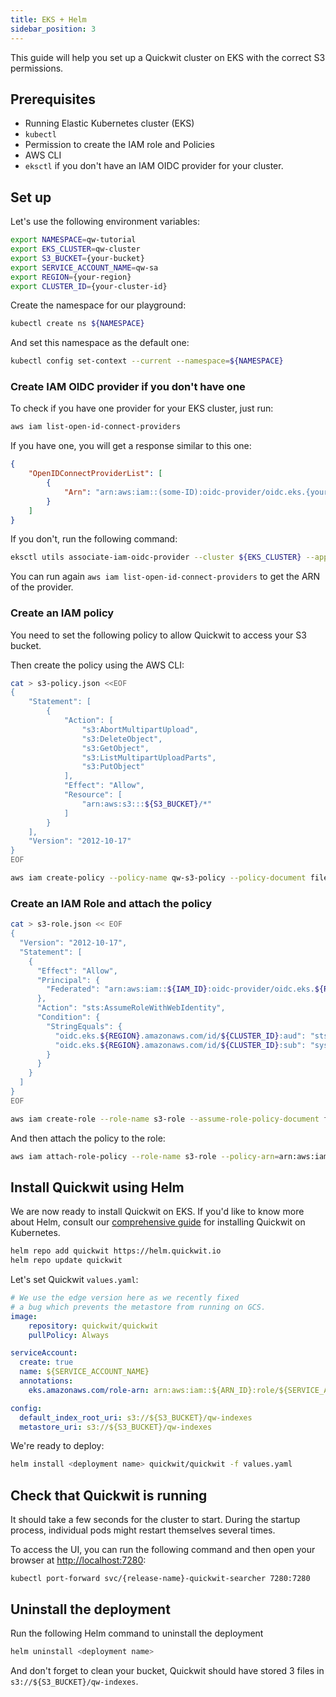 ```yaml
---
title: EKS + Helm
sidebar_position: 3
---
```


This guide will help you set up a Quickwit cluster on EKS with the correct S3 permissions.

## Prerequisites
- Running Elastic Kubernetes cluster (EKS)
- `kubectl`
- Permission to create the IAM role and Policies
- AWS CLI
- `eksctl` if you don't have an IAM OIDC provider for your cluster.

## Set up

Let's use the following environment variables:

```bash
export NAMESPACE=qw-tutorial
export EKS_CLUSTER=qw-cluster
export S3_BUCKET={your-bucket}
export SERVICE_ACCOUNT_NAME=qw-sa
export REGION={your-region}
export CLUSTER_ID={your-cluster-id}
```

Create the namespace for our playground:

```bash
kubectl create ns ${NAMESPACE}
```

And set this namespace as the default one:

```bash
kubectl config set-context --current --namespace=${NAMESPACE}
```


### Create IAM OIDC provider if you don't have one

To check if you have one provider for your EKS cluster, just run:

```bash
aws iam list-open-id-connect-providers
```

If you have one, you will get a response similar to this one:

```json
{
    "OpenIDConnectProviderList": [
        {
            "Arn": "arn:aws:iam::(some-ID):oidc-provider/oidc.eks.{your-region}.amazonaws.com/id/{your-cluster-id}"
        }
    ]
}
```

If you don't, run the following command:

```bash
eksctl utils associate-iam-oidc-provider --cluster ${EKS_CLUSTER} --approve
```

You can run again `aws iam list-open-id-connect-providers` to get the ARN of the provider.

### Create an IAM policy

You need to set the following policy to allow Quickwit to access your S3 bucket.

Then create the policy using the AWS CLI:

```bash
cat > s3-policy.json <<EOF
{
    "Statement": [
        {
            "Action": [
                "s3:AbortMultipartUpload",
                "s3:DeleteObject",
                "s3:GetObject",
                "s3:ListMultipartUploadParts",
                "s3:PutObject"
            ],
            "Effect": "Allow",
            "Resource": [
                "arn:aws:s3:::${S3_BUCKET}/*"
            ]
        }
    ],
    "Version": "2012-10-17"
}
EOF
```

```bash
aws iam create-policy --policy-name qw-s3-policy --policy-document file://s3-policy.json
```

### Create an IAM Role and attach the policy

```bash
cat > s3-role.json << EOF
{
  "Version": "2012-10-17",
  "Statement": [
    {
      "Effect": "Allow",
      "Principal": {
        "Federated": "arn:aws:iam::${IAM_ID}:oidc-provider/oidc.eks.${REGION}.amazonaws.com/id/${CLUSTER_ID}"
      },
      "Action": "sts:AssumeRoleWithWebIdentity",
      "Condition": {
        "StringEquals": {
          "oidc.eks.${REGION}.amazonaws.com/id/${CLUSTER_ID}:aud": "sts.amazonaws.com",
          "oidc.eks.${REGION}.amazonaws.com/id/${CLUSTER_ID}:sub": "system:serviceaccount:${NAMESPACE}:${SERVICE_ACCOUNT_NAME}"
        }
      }
    }
  ]
}
EOF
```

```bash
aws iam create-role --role-name s3-role --assume-role-policy-document file://s3-role.json
```

And then attach the policy to the role:

```bash
aws iam attach-role-policy --role-name s3-role --policy-arn=arn:aws:iam::${IAM_ID}:policy/s3-policy
```

## Install Quickwit using Helm

We are now ready to install Quickwit on EKS. If you'd like to know more about Helm, consult our [comprehensive guide](./helm.md) for installing Quickwit on Kubernetes.

```bash
helm repo add quickwit https://helm.quickwit.io
helm repo update quickwit
```

Let's set Quickwit `values.yaml`:

```yaml
# We use the edge version here as we recently fixed
# a bug which prevents the metastore from running on GCS.
image:
    repository: quickwit/quickwit
    pullPolicy: Always

serviceAccount:
  create: true
  name: ${SERVICE_ACCOUNT_NAME}
  annotations:
    eks.amazonaws.com/role-arn: arn:aws:iam::${ARN_ID}:role/${SERVICE_ACCOUNT_NAME}

config:
  default_index_root_uri: s3://${S3_BUCKET}/qw-indexes
  metastore_uri: s3://${S3_BUCKET}/qw-indexes

```

We're ready to deploy:

```bash
helm install <deployment name> quickwit/quickwit -f values.yaml
```

## Check that Quickwit is running

It should take a few seconds for the cluster to start. During the startup process, individual pods might restart themselves several times.

To access the UI, you can run the following command and then open your browser at [http://localhost:7280](http://localhost:7280):

```
kubectl port-forward svc/{release-name}-quickwit-searcher 7280:7280
```

## Uninstall the deployment

Run the following Helm command to uninstall the deployment

```bash
helm uninstall <deployment name>
```

And don't forget to clean your bucket, Quickwit should have stored 3 files in `s3://${S3_BUCKET}/qw-indexes`.
